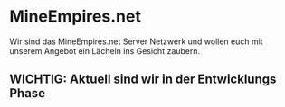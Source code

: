 # MineEmpires.net
Wir sind das MineEmpires.net Server Netzwerk und wollen euch mit unserem Angebot ein Lächeln ins Gesicht zaubern.

## WICHTIG: Aktuell sind wir in der Entwicklungs Phase
